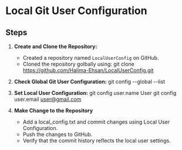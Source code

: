 # Local Git User Configuration

## Steps

1. **Create and Clone the Repository:**
   - Created a repository named `LocalUserConfig` on GitHub.
   - Cloned the repository golbally using:
    git clone https://github.com/Halima-Ehsan/LocalUserConfig.git


2. **Check Global Git User Configuration:**
    git config --global --list

3. **Set Local User Configuration:**
    git config user.name User
    git config user.email user@gmail.com

4. **Make Change to the Repository**
    - Add a local_config.txt and commit changes using Local User Configuration. 
    - Push the changes to GitHub.
    - Verify that the commit history reflects the local user settings.
  